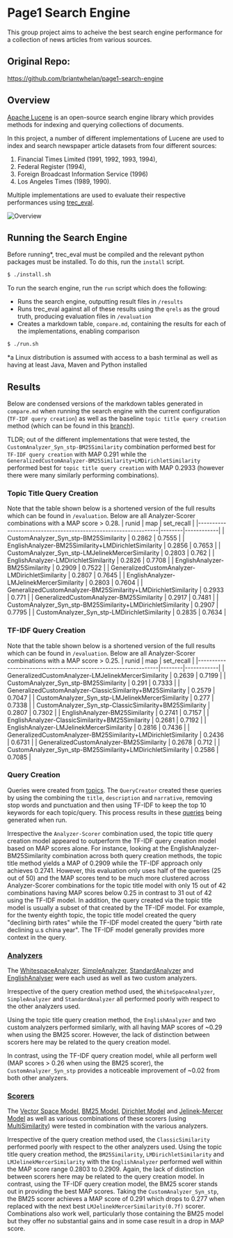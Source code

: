 # Page1 Search Engine
This group project aims to acheive the best search engine performance for a collection of news articles from various sources.

## Original Repo:

  https://github.com/briantwhelan/page1-search-engine
  
## Overview

[Apache Lucene](https://lucene.apache.org/) is an open-source search engine library which provides methods for indexing and querying collections of documents.

In this project, a number of different implementations of Lucene are used to index and search newspaper article datasets from four different sources:
1. Financial Times Limited (1991, 1992, 1993, 1994),
2. Federal Register (1994),
3. Foreign Broadcast Information Service (1996)
4. Los Angeles Times (1989, 1990).

Multiple implementations are used to evaluate their respective performances using [trec_eval](https://trec.nist.gov/trec_eval/).

![Overview](./page1-search-engine/overview.png)

## Running the Search Engine
Before running*, trec_eval must be compiled and the relevant python packages must be installed. To do this, run the `install` script.

```sh
$ ./install.sh
```

To run the search engine, run the `run` script which does the following:

- Runs the search engine, outputting result files in `/results`
- Runs trec_eval against all of these results using the `qrels` as the groud truth, producing evaluation files in `/evaluation`
- Creates a markdown table, `compare.md`, containing the results for each of the implementations, enabling comparison

```sh
$ ./run.sh
```
*a Linux distribution is assumed with access to a bash terminal as well as having at least Java, Maven and Python installed

## Results
Below are condensed versions of the markdown tables generated in `compare.md` when running the search engine with the current configuration (`TF-IDF query creation`) as well as the baseline `topic title query creation` method (which can be found in this [branch](https://github.com/briantwhelan/page1-search-engine/tree/results-title)).

TLDR; out of the different implementations that were tested, the `CustomAnalyzer_Syn_stp-BM25Similarity` combination performed best for `TF-IDF query creation` with MAP 0.291 while the `GeneralizedCustomAnalyzer-BM25Similarity+LMDirichletSimilarity` performed best for `topic title query creation` with MAP 0.2933 (however there were many similarly performing combinations).

### Topic Title Query Creation
Note that the table shown below is a shortened version of the full results which can be found in `/evaluation`. 
Below are all Analyzer-Scorer combinations with a MAP score > 0.28.
| runid                                                          | map    | set_recall |
|----------------------------------------------------------------|--------|------------|
| CustomAnalyzer_Syn_stp-BM25Similarity                          | 0.2862 | 0.7555     |
| EnglishAnalyzer-BM25Similarity+LMDirichletSimilarity           | 0.2856 | 0.7653     |
| CustomAnalyzer_Syn_stp-LMJelinekMercerSimilarity               | 0.2803 | 0.762      |
| EnglishAnalyzer-LMDirichletSimilarity                          | 0.2826 | 0.7708     |
| EnglishAnalyzer-BM25Similarity                                 | 0.2909 | 0.7522     |
| GeneralizedCustomAnalyzer-LMDirichletSimilarity                | 0.2807 | 0.7645     |
| EnglishAnalyzer-LMJelinekMercerSimilarity                      | 0.2803 | 0.7604     |
| GeneralizedCustomAnalyzer-BM25Similarity+LMDirichletSimilarity | 0.2933 | 0.771      |
| GeneralizedCustomAnalyzer-BM25Similarity                       | 0.2917 | 0.7481     |
| CustomAnalyzer_Syn_stp-BM25Similarity+LMDirichletSimilarity    | 0.2907 | 0.7795     |
| CustomAnalyzer_Syn_stp-LMDirichletSimilarity                   | 0.2835 | 0.7634     |

### TF-IDF Query Creation
Note that the table shown below is a shortened version of the full results which can be found in `/evaluation`. 
Below are all Analyzer-Scorer combinations with a MAP score > 0.25.
| runid                                                          | map    | set_recall |
|----------------------------------------------------------------|--------|------------|
| GeneralizedCustomAnalyzer-LMJelinekMercerSimilarity            | 0.2639 | 0.7199     |
| CustomAnalyzer_Syn_stp-BM25Similarity                          | 0.291  | 0.7333     |
| GeneralizedCustomAnalyzer-ClassicSimilarity+BM25Similarity     | 0.2579 | 0.7047     |
| CustomAnalyzer_Syn_stp-LMJelinekMercerSimilarity               | 0.277  | 0.7338     |
| CustomAnalyzer_Syn_stp-ClassicSimilarity+BM25Similarity        | 0.2807 | 0.7302     |
| EnglishAnalyzer-BM25Similarity                                 | 0.2741 | 0.7157     |
| EnglishAnalyzer-ClassicSimilarity+BM25Similarity               | 0.2681 | 0.7192     |
| EnglishAnalyzer-LMJelinekMercerSimilarity                      | 0.2816 | 0.7436     |
| GeneralizedCustomAnalyzer-BM25Similarity+LMDirichletSimilarity | 0.2436 | 0.6731     |
| GeneralizedCustomAnalyzer-BM25Similarity                       | 0.2678 | 0.712      |
| CustomAnalyzer_Syn_stp-BM25Similarity+LMDirichletSimilarity    | 0.2586 | 0.7085     |

### Query Creation
Queries were created from [topics](./page1-search-engine/data/queries/topics.txt). The `QueryCreator` created these queries by using the combining the `title`, `description` and `narrative`, removing stop words and punctuation and then using TF-IDF to keep the top 10 keywords for each topic/query. This process results in these [queries](./page1-search-engine/data/queries/queries.txt) being generated when run.

Irrespective the `Analyzer-Scorer` combination used, the topic title query creation model appeared to outperform the TF-IDF query
creation model based on MAP scores alone. For instance, looking at the EnglishAnalyzer-BM25Similarity combination across both
query creation methods, the topic title method yields a MAP of 0.2909 while the TF-IDF approach only achieves 0.2741.
However, this evaluation only uses half of the queries (25 out of 50) and the MAP scores tend to be much more clustered across
Analyzer-Scorer combinations for the topic title model with
only 15 out of 42 combinations having MAP scores below 0.25 in contrast to 31 out of 42 using the TF-IDF model.
In addition, the query created via the topic title model is usually a subset of that created by the TF-IDF model. For example, for
the twenty eighth topic, the topic title model created the query "declining birth rates" while the TF-IDF model created the query
"birth rate declining u.s china year". The TF-IDF model generally provides more context in the query.

### [Analyzers](https://lucene.apache.org/core/8_1_0/core/org/apache/lucene/analysis/Analyzer.html)

The [WhitespaceAnalyzer](https://lucene.apache.org/core/8_1_0/analyzers-common/org/apache/lucene/analysis/core/WhitespaceAnalyzer.html), [SimpleAnalyzer](https://lucene.apache.org/core/8_1_0/analyzers-common/org/apache/lucene/analysis/core/SimpleAnalyzer.html), [StandardAnalyzer](https://lucene.apache.org/core/8_0_0/core/org/apache/lucene/analysis/standard/StandardAnalyzer.html) and [EnglishAnalyser](https://lucene.apache.org/core/8_10_1/analyzers-common/org/apache/lucene/analysis/en/EnglishAnalyzer.html) were each used as well as two custom analyzers.

Irrespective of the query creation method used, the `WhiteSpaceAnalyzer`, `SimpleAnalyzer` and `StandardAnalyzer` all performed
poorly with respect to the other analyzers used. 

Using the topic title query creation method, the `EnglishAnalyzer`
and two custom analyzers performed similarly, with all having MAP scores of ~0.29 when using the BM25 scorer. However, the 
lack of distinction between scorers here may be related to the query creation model.

In contrast, using the TF-IDF query creation model, while all perform well (MAP scores > 0.26 when using the BM25 scorer),
the `CustomAnalyzer_Syn_stp` provides a noticeable improvement
of ~0.02 from both other analyzers.

### [Scorers](https://lucenenet.apache.org/docs/4.8.0-beta00007/api/Lucene.Net/Lucene.Net.Search.Similarities.html)

The [Vector Space Model](https://lucene.apache.org/core/8_1_0/core/org/apache/lucene/search/similarities/ClassicSimilarity.html), [BM25 Model](https://lucene.apache.org/core/8_1_0/core/org/apache/lucene/search/similarities/BM25Similarity.html), [Dirichlet Model](https://lucenenet.apache.org/docs/4.8.0-beta00007/api/Lucene.Net/Lucene.Net.Search.Similarities.LMDirichletSimilarity.html) and [Jelinek-Mercer Model](https://lucenenet.apache.org/docs/4.8.0-beta00007/api/Lucene.Net/Lucene.Net.Search.Similarities.LMJelinekMercerSimilarity.html) as well as various combinations of these scorers (using [MultiSimilarity](https://lucenenet.apache.org/docs/4.8.0-beta00007/api/Lucene.Net/Lucene.Net.Search.Similarities.MultiSimilarity.html)) were tested in combination with the various analyzers.

Irrespective of the query creation method used, the `ClassicSimilarity` performed poorly with respect to the other analyzers used.
Using the topic title query creation method, the `BM25Similarity`, `LMDirichletSimilarity` and `LMJelinekMercerSimilarity` with
the `EnglishAnalyzer` performed well within the MAP score range 0.2803 to 0.2909. Again, the lack of distinction between scorers
here may be related to the query creation model. In contrast, using the TF-IDF query creation model, the BM25
scorer stands out in providing the best MAP scores. Taking the `CustomAnalyzer_Syn_stp`, the BM25 scorer achieves a MAP
score of 0.291 which drops to 0.277 when replaced with the next best `LMJelinekMercerSimilarity(0.7f)` scorer. Combinations also
work well, particularly those containing the BM25 model but they offer no substantial gains and in some case result in a drop
in MAP score.
